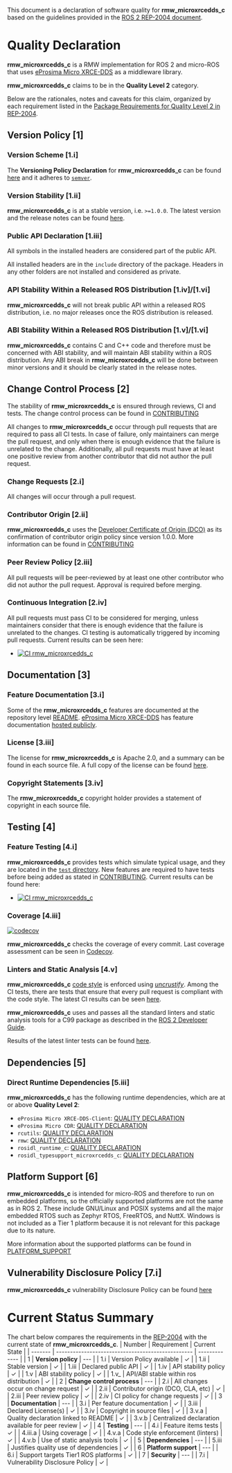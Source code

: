 This document is a declaration of software quality for **rmw_microxrcedds_c** based on the guidelines provided in the [ROS 2 REP-2004 document](https://www.ros.org/reps/rep-2004.html).

# Quality Declaration

**rmw_microxrcedds_c** is a RMW implementation for ROS 2 and micro-ROS that uses [eProsima Micro XRCE-DDS](https://github.com/eProsima/Micro-XRCE-DDS) as a middleware library.

**rmw_microxrcedds_c** claims to be in the **Quality Level 2** category.

Below are the rationales, notes and caveats for this claim, organized by each requirement listed in the [Package Requirements for Quality Level 2 in REP-2004](https://www.ros.org/reps/rep-2004.html#package-requirements).

## Version Policy [1]

### Version Scheme [1.i]

The **Versioning Policy Declaration** for **rmw_microxrcedds_c** can be found [here](VERSIONING.md) and it adheres to [`semver`](https://semver.org/).

### Version Stability [1.ii]

**rmw_microxrcedds_c** is at a stable version, i.e. `>=1.0.0`.
The latest version and the release notes can be found [here](https://github.com/micro-ROS/rmw-microxrcedds/releases).

### Public API Declaration [1.iii]

All symbols in the installed headers are considered part of the public API.

All installed headers are in the `include` directory of the package. Headers in any other folders are not installed and considered as private.

### API Stability Within a Released ROS Distribution [1.iv]/[1.vi]

**rmw_microxrcedds_c** will not break public API within a released ROS distribution, i.e. no major releases once the ROS distribution is released.

### ABI Stability Within a Released ROS Distribution [1.v]/[1.vi]

**rmw_microxrcedds_c**  contains C and C++ code and therefore must be concerned with ABI stability, and will maintain ABI stability within a ROS distribution.
Any ABI break in **rmw_microxrcedds_c** will be done between minor versions and it should be clearly stated in the release notes.

## Change Control Process [2]

The stability of **rmw_microxrcedds_c** is ensured through reviews, CI and tests.
The change control process can be found in [CONTRIBUTING](CONTRIBUTING.md)

All changes to **rmw_microxrcedds_c** occur through pull requests that are required to pass all CI tests.
In case of failure, only maintainers can merge the pull request, and only when there is enough evidence that the failure is unrelated to the change.
Additionally, all pull requests must have at least one positive review from another contributor that did not author the pull request.

### Change Requests [2.i]

All changes will occur through a pull request.

### Contributor Origin [2.ii]

**rmw_microxrcedds_c** uses the [Developer Certificate of Origin (DCO)](https://developercertificate.org/) as its confirmation of contributor origin policy since version 1.0.0.
More information can be found in [CONTRIBUTING](CONTRIBUTING.md)

### Peer Review Policy [2.iii]

All pull requests will be peer-reviewed by at least one other contributor who did not author the pull request. Approval is required before merging.

### Continuous Integration [2.iv]

All pull requests must pass CI to be considered for merging, unless maintainers consider that there is enough evidence that the failure is unrelated to the changes.
CI testing is automatically triggered by incoming pull requests.
Current results can be seen here:

* [![CI rmw_microxrcedds_c](https://github.com/micro-ROS/rmw-microxrcedds/actions/workflows/ci.yml/badge.svg?branch=foxy&event=push)](https://github.com/micro-ROS/rmw-microxrcedds/actions/workflows/ci.yml)

## Documentation [3]

### Feature Documentation [3.i]

Some of the **rmw_microxrcedds_c** features are documented at the repository level [README](../README.md).
[eProsima Micro XRCE-DDS](https://github.com/eProsima/Micro-XRCE-DDS) has feature documentation [hosted publicly](https://micro-xrce-dds.docs.eprosima.com/en/latest/).

### License [3.iii]

The license for **rmw_microxrcedds_c** is Apache 2.0, and a summary can be found in each source file.
A full copy of the license can be found [here](../LICENSE).

### Copyright Statements [3.iv]

The **rmw_microxrcedds_c** copyright holder provides a statement of copyright in each source file.

## Testing [4]

### Feature Testing [4.i]

**rmw_microxrcedds_c** provides tests which simulate typical usage, and they are located in the [`test` directory](test).
New features are required to have tests before being added as stated in [CONTRIBUTING](CONTRIBUTING.md).
Current results can be found here:

* [![CI rmw_microxrcedds_c](https://github.com/micro-ROS/rmw-microxrcedds/actions/workflows/ci.yml/badge.svg?branch=foxy&event=push)](https://github.com/micro-ROS/rmw-microxrcedds/actions/workflows/ci.yml)

### Coverage [4.iii]

[![codecov](https://codecov.io/gh/micro-ROS/rmw-microxrcedds/branch/foxy/graph/badge.svg?token=F7LUHZO0IV)](https://codecov.io/gh/micro-ROS/rmw-microxrcedds)

**rmw_microxrcedds_c** checks the coverage of every commit. Last coverage assessment can be seen in [Codecov](https://app.codecov.io/gh/micro-ROS/rmw-microxrcedds/commits).

### Linters and Static Analysis [4.v]

**rmw_microxrcedds_c** [code style](https://github.com/eProsima/cpp-style) is enforced using [*uncrustify*](https://github.com/uncrustify/uncrustify).
Among the CI tests, there are tests that ensure that every pull request is compliant with the code style.
The latest CI results can be seen [here](https://github.com/micro-ROS/rmw-microxrcedds/actions/workflows/ci.yml).

**rmw_microxrcedds_c** uses and passes all the standard linters and static analysis tools for a C99 package as described in the [ROS 2 Developer Guide](https://index.ros.org/doc/ros2/Contributing/Developer-Guide/#linters).

Results of the latest linter tests can be found [here](https://github.com/micro-ROS/rmw-microxrcedds/actions/workflows/ci.yml?query=branch%3Afoxy).

## Dependencies [5]

### Direct Runtime Dependencies [5.iii]

**rmw_microxrcedds_c**  has the following runtime dependencies, which are at or above **Quality Level 2**:
* `eProsima Micro XRCE-DDS-Client`: [QUALITY DECLARATION](https://github.com/eProsima/Micro-XRCE-DDS-Client/blob/master/QUALITY.md)
* `eProsima Micro CDR`: [QUALITY DECLARATION](https://github.com/eProsima/Micro-CDR/blob/master/QUALITY.md)
* `rcutils`: [QUALITY DECLARATION](https://github.com/ros2/rcutils/blob/master/QUALITY_DECLARATION.md)
* `rmw`: [QUALITY DECLARATION](https://github.com/ros2/rmw/blob/master/rmw/QUALITY_DECLARATION.md)
* `rosidl_runtime_c`: [QUALITY DECLARATION](https://github.com/ros2/rosidl/blob/master/rosidl_runtime_c/QUALITY_DECLARATION.md)
* `rosidl_typesupport_microxrcedds_c`: [QUALITY DECLARATION](https://github.com/micro-ROS/rosidl_typesupport_microxrcedds/blob/foxy/rosidl_typesupport_microxrcedds_c/QUALITY.md)

## Platform Support [6]

**rmw_microxrcedds_c** is intended for micro-ROS and therefore to run on embedded platforms, so the officially supported platforms are not the same as in ROS 2. These include GNU/Linux and POSIX systems and all the major embedded RTOS such as Zephyr RTOS, FreeRTOS, and NuttX. Windows is not included as a Tier 1 platform because it is not relevant for this package due to its nature.

More information about the supported platforms can be found in [PLATFORM_SUPPORT](PLATFORM_SUPPORT.md)

## Vulnerability Disclosure Policy [7.i]

**rmw_microxrcedds_c** vulnerability Disclosure Policy can be found [here](https://github.com/eProsima/policies/blob/main/VULNERABILITY.md)

# Current Status Summary

The chart below compares the requirements in the [REP-2004](https://www.ros.org/reps/rep-2004.html#quality-level-comparison-chart) with the current state of **rmw_microxrcedds_c**.
| Number  | Requirement                                       | Current State |
| ------- | ------------------------------------------------- | ------------- |
| 1       | **Version policy**                                | ---           |
| 1.i     | Version Policy available                          | ✓             |
| 1.ii    | Stable version                                    | ✓             |
| 1.iii   | Declared public API                               | ✓             |
| 1.iv    | API stability policy                              | ✓             |
| 1.v     | ABI stability policy                              | ✓             |
| 1.v_    | API/ABI stable within ros distribution            | ✓             |
| 2       | **Change control process**                        | ---           |
| 2.i     | All changes occur on change request               | ✓             |
| 2.ii    | Contributor origin (DCO, CLA, etc)                | ✓             |
| 2.iii   | Peer review policy                                | ✓             |
| 2.iv    | CI policy for change requests                     | ✓             |
| 3       | **Documentation**                                 | ---           |
| 3.i     | Per feature documentation                         | ✓             |
| 3.iii   | Declared License(s)                               | ✓             |
| 3.iv    | Copyright in source files                         | ✓             |
| 3.v.a   | Quality declaration linked to README              | ✓             |
| 3.v.b   | Centralized declaration available for peer review | ✓             |
| 4       | **Testing**                                       | ---           |
| 4.i     | Feature items tests                               | ✓             |
| 4.iii.a | Using coverage                                    | ✓             |
| 4.v.a   | Code style enforcement (linters)                  | ✓             |
| 4.v.b   | Use of static analysis tools                      | ✓             |
| 5       | **Dependencies**                                  | ---           |
| 5.iii   | Justifies quality use of dependencies             | ✓             |
| 6       | **Platform support**                              | ---           |
| 6.i     | Support targets Tier1 ROS platforms               | ✓             |
| 7       | **Security**                                      | ---           |
| 7.i     | Vulnerability Disclosure Policy                   | ✓             |
